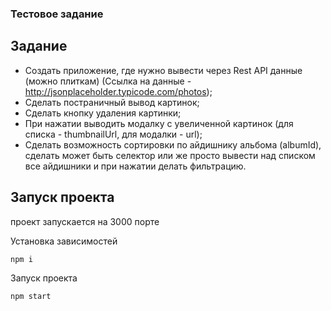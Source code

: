### Тестовое задание 
## Задание
- Создать приложение, где нужно вывести через Rest API данные (можно плиткам) (Ссылка на данные - http://jsonplaceholder.typicode.com/photos);
- Сделать постраничный вывод картинок;
- Сделать кнопку удаления картинки;
- При нажатии выводить модалку с увеличенной картинок (для списка - thumbnailUrl, для модалки - url);
- Сделать возможность сортировки по айдишнику альбома (albumId), сделать может быть селектор или же просто вывести над списком все айдишники и при нажатии делать фильтрацию.

## Запуск проекта
 проект запускается на 3000 порте

Установка зависимостей

    npm i
    
Запуск проекта 

    npm start
 
